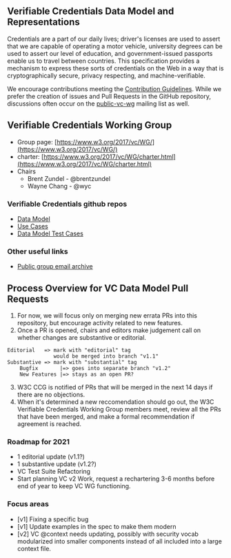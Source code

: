 ## Verifiable Credentials Data Model and Representations

Credentials are a part of our daily lives; driver's licenses are 
used to assert that we are capable of operating a motor vehicle, 
university degrees can be used to assert our level of education, 
and government-issued passports enable us to travel between countries. 
This specification provides a mechanism to express these sorts of 
credentials on the Web in a way that is cryptographically secure, 
privacy respecting, and machine-verifiable.

We encourage contributions meeting the [Contribution
Guidelines](CONTRIBUTING.md).  While we prefer the creation of issues
and Pull Requests in the GitHub repository, discussions often occur
on the
[public-vc-wg](http://lists.w3.org/Archives/Public/public-vc-wg/)
mailing list as well.

## Verifiable Credentials Working Group
* Group page: [https://www.w3.org/2017/vc/WG/](https://www.w3.org/2017/vc/WG/)
* charter: [https://www.w3.org/2017/vc/WG/charter.html](https://www.w3.org/2017/vc/WG/charter.html)
* Chairs
  * Brent Zundel - @brentzundel
  * Wayne Chang - @wyc

### Verifiable Credentials github repos
* [Data Model](https://github.com/w3c/vc-data-model)
* [Use Cases](https://github.com/w3c/vc-use-cases)
* [Data Model Test Cases](https://github.com/w3c/vc-test-suite)

### Other useful links
* [Public group email archive](https://lists.w3.org/Archives/Public/public-vc-wg/)

## Process Overview for VC Data Model Pull Requests
1. For now, we will focus only on merging new errata PRs into this repository,
but encourage activity related to new features.
2. Once a PR is opened, chairs and editors make judgement call on whether
changes are substantive or editorial.
```
Editorial   => mark with "editorial" tag
               would be merged into branch "v1.1"
Substantive => mark with "substantial" tag
    Bugfix       |=> goes into separate branch "v1.2"
    New Features |=> stays as an open PR?
```
3. W3C CCG is notified of PRs that will be merged in the next 14 days if there
are no objections.
4. When it's determined a new reccomendation should go out, the W3C Verifiable
Credentials Working Group members meet, review all the PRs that have been
merged, and make a formal recommendation if agreement is reached.

### Roadmap for 2021
- 1 editorial update (v1.1?)
- 1 substantive update (v1.2?)
- VC Test Suite Refactoring
- Start planning VC v2 Work, request a rechartering 3-6 months before end of
  year to keep VC WG functioning.

### Focus areas
- [v1] Fixing a specific bug
- [v1] Update examples in the spec to make them modern
- [v2] VC @context needs updating, possibly with security vocab modularized
  into smaller components instead of all included into a large context file.
